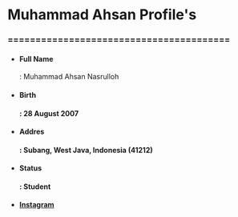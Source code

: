 # Muhammad Ahsan Profile's
<h3>========================================</h3>
<ul>
  <li><h4>Full Name</h4>: <bold>Muhammad Ahsan Nasrulloh</bold></li>
  <li><h4>Birth</h4><h4>: <bold>28 August 2007</bold></h4></li>
  <li><h4>Addres</h4><h4>: <bold>Subang, West Java, Indonesia (41212)</bold></h4></li>
  <li><h4>Status</h4><h4>: <bold>Student</bold></h4></li>
  <li><h4><a href="https://www.instagram.com/_sannasrull/">Instagram</a></h4></li>
</ul>
